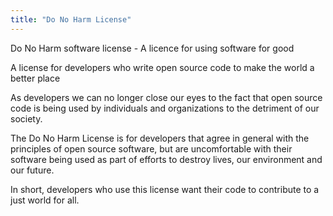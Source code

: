 ```yaml
---
title: "Do No Harm License"
---
```


Do No Harm software license - A licence for using software for good

A license for developers who write open source code to make the world a better place

As developers we can no longer close our eyes to the fact that open source code is being used by individuals and organizations to the detriment of our society.

The Do No Harm License is for developers that agree in general with the principles of open source software, but are uncomfortable with their software being used as part of efforts to destroy lives, our environment and our future.

In short, developers who use this license want their code to contribute to a just world for all.


